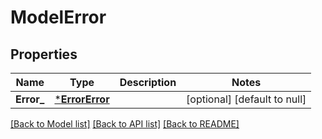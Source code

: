 # ModelError

## Properties
Name | Type | Description | Notes
------------ | ------------- | ------------- | -------------
**Error_** | [***ErrorError**](Error_error.md) |  | [optional] [default to null]

[[Back to Model list]](../README.md#documentation-for-models) [[Back to API list]](../README.md#documentation-for-api-endpoints) [[Back to README]](../README.md)


